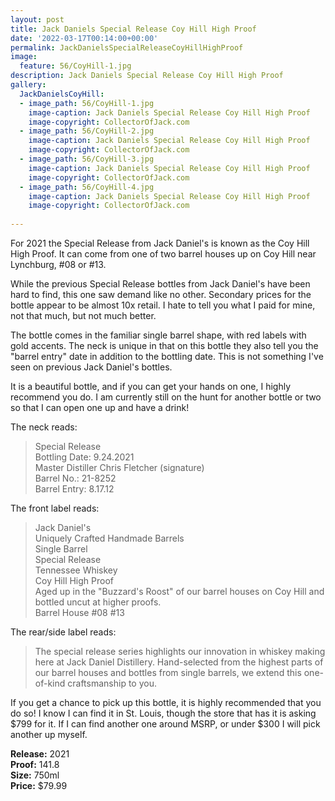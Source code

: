```yaml
---
layout: post
title: Jack Daniels Special Release Coy Hill High Proof
date: '2022-03-17T00:14:00+00:00'
permalink: JackDanielsSpecialReleaseCoyHillHighProof
image:
  feature: 56/CoyHill-1.jpg
description: Jack Daniels Special Release Coy Hill High Proof
gallery:
  JackDanielsCoyHill:
  - image_path: 56/CoyHill-1.jpg
    image-caption: Jack Daniels Special Release Coy Hill High Proof
    image-copyright: CollectorOfJack.com
  - image_path: 56/CoyHill-2.jpg
    image-caption: Jack Daniels Special Release Coy Hill High Proof
    image-copyright: CollectorOfJack.com
  - image_path: 56/CoyHill-3.jpg
    image-caption: Jack Daniels Special Release Coy Hill High Proof
    image-copyright: CollectorOfJack.com
  - image_path: 56/CoyHill-4.jpg
    image-caption: Jack Daniels Special Release Coy Hill High Proof
    image-copyright: CollectorOfJack.com
 
---
```

For 2021 the Special Release from Jack Daniel's is known as the Coy Hill High Proof. It can come from one of two barrel houses up on Coy Hill near Lynchburg, #08 or #13.

While the previous Special Release bottles from Jack Daniel's have been hard to find, this one saw demand like no other. Secondary prices for the bottle appear to be almost 10x retail. I hate to tell you what I paid for mine, not that much, but not much better.

The bottle comes in the familiar single barrel shape, with red labels with gold accents. The neck is unique in that on this bottle they also tell you the "barrel entry" date in addition to the bottling date. This is not something I've seen on previous Jack Daniel's bottles.

It is a beautiful bottle, and if you can get your hands on one, I highly recommend you do. I am currently still on the hunt for another bottle or two so that I can open one up and have a drink!


The neck reads:
> Special Release  
> Bottling Date: 9.24.2021  
> Master Distiller Chris Fletcher (signature)  
> Barrel No.: 21-8252  
> Barrel Entry: 8.17.12  

The front label reads:

> Jack Daniel's  
> Uniquely Crafted Handmade Barrels  
> Single Barrel  
> Special Release   
> Tennessee Whiskey  
> Coy Hill High Proof  
> Aged up in the "Buzzard's Roost" of our barrel houses on Coy Hill and bottled uncut at higher proofs.  
> Barrel House #08 #13  


The rear/side label reads:

> The special release series highlights our innovation in whiskey making here at Jack Daniel Distillery. Hand-selected from the highest parts of our barrel houses and bottles from single barrels, we extend this one-of-kind craftsmanship to you.

If you get a chance to pick up this bottle, it is highly recommended that you do so! I know I can find it in St. Louis, though the store that has it is asking $799 for it. If I can find another one around MSRP, or under $300 I will pick another up myself.

**Release:** 2021  
**Proof:** 141.8  
**Size:** 750ml  
**Price:** $79.99  
